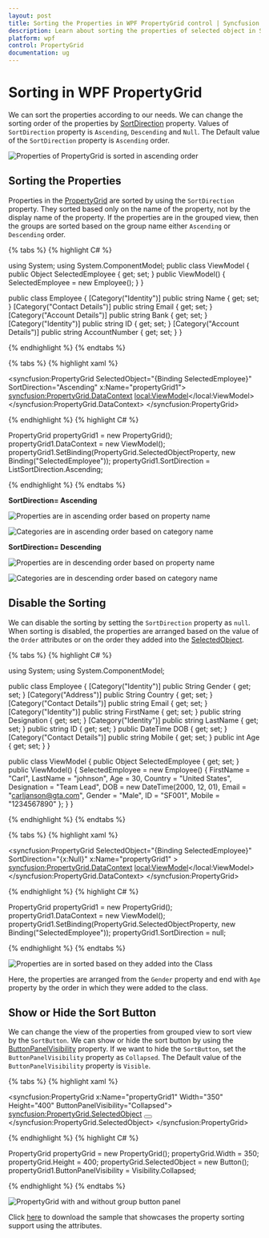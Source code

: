 ```yaml
---
layout: post
title: Sorting the Properties in WPF PropertyGrid control | Syncfusion
description: Learn about sorting the properties of selected object in Syncfusion WPF PropertyGrid control and more details.
platform: wpf
control: PropertyGrid 
documentation: ug
---
```


# Sorting in WPF PropertyGrid

We can sort the properties according to our needs. We can change the sorting order of the properties by [SortDirection](https://help.syncfusion.com/cr/wpf/Syncfusion.PropertyGrid.Wpf~Syncfusion.Windows.PropertyGrid.PropertyGrid~SortDirection.html) property. Values of `SortDirection` property is `Ascending`, `Descending` and `Null`. The Default value of the `SortDirection` property is `Ascending` order.

![Properties of PropertyGrid is sorted in ascending order](Sorting-Images/Sorting.png)

## Sorting the Properties

Properties in the [PropertyGrid](https://www.syncfusion.com/wpf-ui-controls/propertygrid) are sorted by using the `SortDirection` property. They sorted based only on the name of the property, not by the display name of the property. If the properties are in the grouped view, then the groups are sorted based on the group name either `Ascending` or `Descending` order. 

{% tabs %}
{% highlight C# %}

using System;
using System.ComponentModel;
public class ViewModel {
    public Object SelectedEmployee { get; set; }
    public ViewModel() {
        SelectedEmployee = new Employee();
    }
}

public class Employee
{
    [Category("Identity")]
    public string Name { get; set; }
    [Category("Contact Details")]
    public string Email { get; set; }
    [Category("Account Details")]
    public string Bank { get; set; }     
    [Category("Identity")]
    public string ID { get; set; }
    [Category("Account Details")]
    public string AccountNumber { get; set; }
}
        
{% endhighlight %}
{% endtabs %} 

{% tabs %}
{% highlight xaml %}

<syncfusion:PropertyGrid SelectedObject="{Binding SelectedEmployee}"   
                         SortDirection="Ascending"
                         x:Name="propertyGrid1">
    <syncfusion:PropertyGrid.DataContext>
        <local:ViewModel></local:ViewModel>
    </syncfusion:PropertyGrid.DataContext>
</syncfusion:PropertyGrid>

{% endhighlight %} 
{% highlight C# %}

PropertyGrid propertyGrid1 = new PropertyGrid();
propertyGrid1.DataContext = new ViewModel();
propertyGrid1.SetBinding(PropertyGrid.SelectedObjectProperty, new Binding("SelectedEmployee"));
propertyGrid1.SortDirection = ListSortDirection.Ascending;

{% endhighlight %} 
{% endtabs %} 

**SortDirection= Ascending**

![Properties are in ascending order based on property name](Sorting-Images\Properties-AscendingOrder.png)

![Categories are in ascending order based on category name](Sorting-Images\Category-AscendingOrder.png)

**SortDirection= Descending**

![Properties are in descending order based on property name](Sorting-Images\Properties-DescendingOrder.png)

![Categories are in descending order based on category name](Sorting-Images\Category-DescendingOrder.png)

## Disable the Sorting

We can disable the sorting by setting the `SortDirection` property as `null`. When sorting is disabled, the properties are arranged based on the value of the `Order` attributes or on
 the order they added into the [SelectedObject](https://help.syncfusion.com/cr/wpf/Syncfusion.PropertyGrid.Wpf~Syncfusion.Windows.PropertyGrid.PropertyItem~SelectedObject.html).
 
{% tabs %}
{% highlight C# %}

using System;
using System.ComponentModel;

public class Employee {
    [Category("Identity")]
    public String Gender { get; set; }
    [Category("Address")]
    public String Country { get; set; }
    [Category("Contact Details")]
    public string Email { get; set; }
    [Category("Identity")]
    public string FirstName { get; set; }
    public string Designation { get; set; }
    [Category("Identity")]
    public string LastName { get; set; }
    public string ID { get; set; }
    public DateTime DOB { get; set; }
    [Category("Contact Details")]
    public string Mobile { get; set; }
    public int Age { get; set; }
}

public class ViewModel {
    public Object SelectedEmployee { get; set; }
    public ViewModel() {
        SelectedEmployee = new Employee() 
        { 
            FirstName = "Carl",
            LastName = "johnson", 
            Age = 30,
            Country = "United States", 
            Designation = "Team Lead",
            DOB = new DateTime(2000, 12, 01),
            Email = "carljanson@gta.com", 
            Gender = "Male", 
            ID = "SF001", 
            Mobile = "1234567890"
        };
    }
}

{% endhighlight %} 
{% endtabs %}

{% tabs %}
{% highlight xaml %}

<syncfusion:PropertyGrid SelectedObject="{Binding SelectedEmployee}"
                         SortDirection="{x:Null}" x:Name="propertyGrid1" >
    <syncfusion:PropertyGrid.DataContext>
        <local:ViewModel></local:ViewModel>
    </syncfusion:PropertyGrid.DataContext>
</syncfusion:PropertyGrid>

{% endhighlight %} 
{% highlight C# %}

PropertyGrid propertyGrid1 = new PropertyGrid();
propertyGrid1.DataContext = new ViewModel();
propertyGrid1.SetBinding(PropertyGrid.SelectedObjectProperty, new Binding("SelectedEmployee"));
propertyGrid1.SortDirection = null;

{% endhighlight %} 
{% endtabs %} 

![Properties are in sorted based on they added into the Class](Sorting-Images\Property-Default-Ordering.png)

Here, the properties are arranged from the `Gender` property and end with `Age` property by the order in which they were added to the class. 

## Show or Hide the Sort Button

We can change the view of the properties from grouped view to sort view by the `SortButton`. We can show or hide the sort button by using the [ButtonPanelVisibility](https://help.syncfusion.com/cr/wpf/Syncfusion.PropertyGrid.Wpf~Syncfusion.Windows.PropertyGrid.PropertyGrid~ButtonPanelVisibility.html) property. If we want to hide the `SortButton`, set the `ButtonPanelVisibility` property as `Collapsed`. The Default value of the `ButtonPanelVisibility` property is `Visible`.

{% tabs %}
{% highlight xaml %}

<syncfusion:PropertyGrid x:Name="propertyGrid1" Width="350" Height="400"
                         ButtonPanelVisibility="Collapsed">
    <syncfusion:PropertyGrid.SelectedObject>
        <Button></Button>
    </syncfusion:PropertyGrid.SelectedObject>
</syncfusion:PropertyGrid>


{% endhighlight %}
{% highlight C# %}

PropertyGrid propertyGrid = new PropertyGrid();
propertyGrid.Width = 350;
propertyGrid.Height = 400;
propertyGrid.SelectedObject = new Button();
propertyGrid1.ButtonPanelVisibility = Visibility.Collapsed;

{% endhighlight %}
{% endtabs %}

![PropertyGrid with and without group button panel](Sorting-Images/SortButton_visibility.png)

Click [here](https://github.com/SyncfusionExamples/wpf-property-grid-examples/tree/master/Samples/Grouping-Sorting-Ordering) to download the sample that showcases the property sorting support using the attributes.